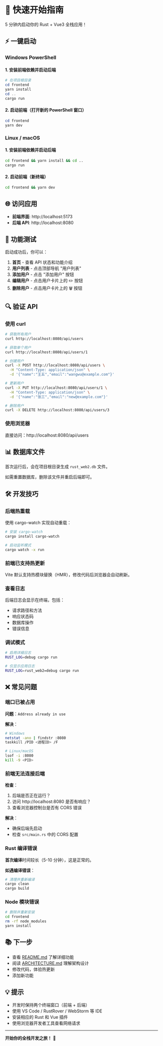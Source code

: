 # 🚀 快速开始指南

5 分钟内启动你的 Rust + Vue3 全栈应用！

## ⚡ 一键启动

### Windows PowerShell

#### 1. 安装前端依赖并启动后端
```powershell
# 在项目根目录
cd frontend
yarn install
cd ..
cargo run
```

#### 2. 启动前端（打开新的 PowerShell 窗口）
```powershell
cd frontend
yarn dev
```

### Linux / macOS

#### 1. 安装前端依赖并启动后端
```bash
cd frontend && yarn install && cd ..
cargo run
```

#### 2. 启动前端（新终端）
```bash
cd frontend && yarn dev
```

## 🌐 访问应用

- **前端界面**: http://localhost:5173
- **后端 API**: http://localhost:8080

## 📱 功能测试

启动成功后，你可以：

1. **首页** - 查看 API 状态和功能介绍
2. **用户列表** - 点击顶部导航 "用户列表"
3. **添加用户** - 点击 "添加用户" 按钮
4. **编辑用户** - 点击用户卡片上的 ✏️ 按钮
5. **删除用户** - 点击用户卡片上的 🗑️ 按钮

## 🔍 验证 API

### 使用 curl

```bash
# 获取所有用户
curl http://localhost:8080/api/users

# 获取单个用户
curl http://localhost:8080/api/users/1

# 创建用户
curl -X POST http://localhost:8080/api/users \
  -H "Content-Type: application/json" \
  -d '{"name":"王五","email":"wangwu@example.com"}'

# 更新用户
curl -X PUT http://localhost:8080/api/users/1 \
  -H "Content-Type: application/json" \
  -d '{"name":"张三","email":"new@example.com"}'

# 删除用户
curl -X DELETE http://localhost:8080/api/users/3
```

### 使用浏览器

直接访问：http://localhost:8080/api/users

## 📊 数据库文件

首次运行后，会在项目根目录生成 `rust_web2.db` 文件。

如需重置数据库，删除该文件并重启后端即可。

## 🛠️ 开发技巧

### 后端热重载

使用 cargo-watch 实现自动重载：

```bash
# 安装 cargo-watch
cargo install cargo-watch

# 启动监听模式
cargo watch -x run
```

### 前端已支持热更新

Vite 默认支持热模块替换（HMR），修改代码后浏览器会自动刷新。

### 查看日志

后端日志会显示在终端，包括：
- 请求路径和方法
- 响应状态码
- 数据库操作
- 错误信息

### 调试模式

```bash
# 启用详细日志
RUST_LOG=debug cargo run

# 仅显示应用日志
RUST_LOG=rust_web2=debug cargo run
```

## ❌ 常见问题

### 端口已被占用

**问题**：`Address already in use`

**解决**：
```bash
# Windows
netstat -ano | findstr :8080
taskkill /PID <进程ID> /F

# Linux/macOS
lsof -i :8080
kill -9 <PID>
```

### 前端无法连接后端

**检查**：
1. 后端是否正在运行？
2. 访问 http://localhost:8080 是否有响应？
3. 查看浏览器控制台是否有 CORS 错误

**解决**：
- 确保后端先启动
- 检查 `src/main.rs` 中的 CORS 配置

### Rust 编译错误

**首次编译**时间较长（5-10 分钟），这是正常的。

**如遇编译错误**：
```bash
# 清理并重新编译
cargo clean
cargo build
```

### Node 模块错误

```bash
# 删除并重新安装
cd frontend
rm -rf node_modules
yarn install
```

## 📚 下一步

- 查看 [README.md](README.md) 了解详细功能
- 阅读 [ARCHITECTURE.md](ARCHITECTURE.md) 理解架构设计
- 修改代码，体验热更新
- 添加新功能

## 💡 提示

- 开发时保持两个终端窗口（前端 + 后端）
- 使用 VS Code / RustRover / WebStorm 等 IDE
- 安装相应的 Rust 和 Vue 插件
- 使用浏览器开发者工具查看网络请求

---

**开始你的全栈开发之旅！** 🎉

